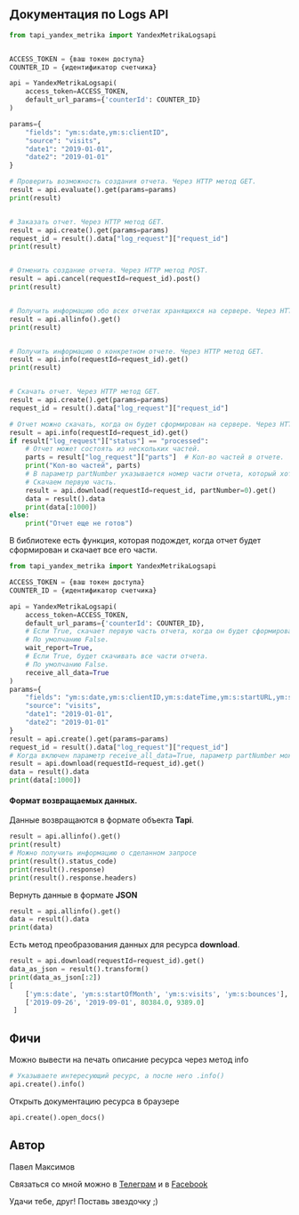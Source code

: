 ## Документация по Logs API
```python
from tapi_yandex_metrika import YandexMetrikaLogsapi


ACCESS_TOKEN = {ваш токен доступа}
COUNTER_ID = {идентификатор счетчика}

api = YandexMetrikaLogsapi(
    access_token=ACCESS_TOKEN,
    default_url_params={'counterId': COUNTER_ID}
)

params={
    "fields": "ym:s:date,ym:s:clientID",
    "source": "visits",
    "date1": "2019-01-01",
    "date2": "2019-01-01"
}

# Проверить возможность создания отчета. Через HTTP метод GET.
result = api.evaluate().get(params=params)
print(result)


# Заказать отчет. Через HTTP метод GET.
result = api.create().get(params=params)
request_id = result().data["log_request"]["request_id"]
print(result)


# Отменить создание отчета. Через HTTP метод POST.
result = api.cancel(requestId=request_id).post()
print(result)


# Получить информацию обо всех отчетах хранящихся на сервере. Через HTTP метод GET.
result = api.allinfo().get()
print(result)


# Получить информацию о конкретном отчете. Через HTTP метод GET.
result = api.info(requestId=request_id).get()
print(result)


# Скачать отчет. Через HTTP метод GET.
result = api.create().get(params=params)
request_id = result().data["log_request"]["request_id"]

# Отчет можно скачать, когда он будет сформирован на сервере. Через HTTP метод GET.
result = api.info(requestId=request_id).get()
if result["log_request"]["status"] == "processed":
    # Отчет может состоять из нескольких частей.
    parts = result["log_request"]["parts"]  # Кол-во частей в отчете.
    print("Кол-во частей", parts)
    # В параметр partNumber указывается номер части отчета, который хотите скачать. 
    # Скачаем первую часть.
    result = api.download(requestId=request_id, partNumber=0).get()
    data = result().data
    print(data[:1000])
else:
    print("Отчет еще не готов")
```

В библиотеке есть функция, которая
подождет, когда отчет будет сформирован и скачает все его части.
```python
from tapi_yandex_metrika import YandexMetrikaLogsapi

ACCESS_TOKEN = {ваш токен доступа}
COUNTER_ID = {идентификатор счетчика}

api = YandexMetrikaLogsapi(
    access_token=ACCESS_TOKEN,
    default_url_params={'counterId': COUNTER_ID},
    # Если True, скачает первую часть отчета, когда он будет сформирован. 
    # По умолчанию False.
    wait_report=True,  
    # Если True, будет скачивать все части отчета.
    # По умолчанию False.
    receive_all_data=True  
)
params={
    "fields": "ym:s:date,ym:s:clientID,ym:s:dateTime,ym:s:startURL,ym:s:endURL",
    "source": "visits",
    "date1": "2019-01-01",
    "date2": "2019-01-01"
}
result = api.create().get(params=params)
request_id = result().data["log_request"]["request_id"]
# Когда включен параметр receive_all_data=True, параметр partNumber можно не указывать.
result = api.download(requestId=request_id).get()
data = result().data
print(data[:1000])
``` 

#### Формат возвращаемых данных.
Данные возвращаются в формате объекта **Tapi**.

```python
result = api.allinfo().get()
print(result)
# Можно получить информацию о сделанном запросе
print(result().status_code)
print(result().response)
print(result().response.headers)
``` 

Вернуть данные в формате **JSON**
```python
result = api.allinfo().get()
data = result().data
print(data)
```

Есть метод преобразования данных для ресурса **download**.
```python
result = api.download(requestId=request_id).get()
data_as_json = result().transform()
print(data_as_json[:2])
[
    ['ym:s:date', 'ym:s:startOfMonth', 'ym:s:visits', 'ym:s:bounces'],
    ['2019-09-26', '2019-09-01', 80384.0, 9389.0]
 ]
``` 

## Фичи

Можно вывести на печать описание ресурса через метод info
```python
# Указываете интересующий ресурс, а после него .info()
api.create().info()
```

Открыть документацию ресурса в браузере
```python
api.create().open_docs()
```

## Автор
Павел Максимов

Связаться со мной можно в 
[Телеграм](https://t.me/pavel_maksimow) 
и в 
[Facebook](https://www.facebook.com/pavel.maksimow)

Удачи тебе, друг! Поставь звездочку ;)
